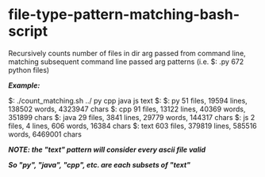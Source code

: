 # file-type-pattern-matching-bash-script
Recursively counts number of files in dir arg passed from command line, matching subsequent command line passed arg patterns (i.e. $: .py 672 python files)

***Example:***

$:  ./count_matching.sh ../ py cpp java js text
$:
$:   py 51 files, 19594 lines, 138502 words, 4323947 chars
$:   cpp 91 files, 13122 lines, 40369 words, 351899 chars
$:   java 29 files, 3841 lines, 29779 words, 144317 chars
$:   js 2 files, 4 lines, 606 words, 16384 chars
$:   text 603 files, 379819 lines, 585516 words, 6469001 chars

***NOTE: the "text" pattern will consider every ascii file valid*** 

***So "py", "java", "cpp", etc. are each subsets of "text"***

